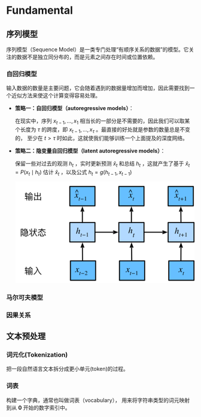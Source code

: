 # Fundamental

## 序列模型

序列模型（Sequence Model）是一类专门处理“有顺序关系的数据”的模型。它关注的数据不是独立同分布的，而是元素之间存在时间或位置依赖。

### 自回归模型

输入数据的数量是主要问题，它会随着遇到的数据量增加而增加，因此需要找到一个近似方法来使这个计算变得容易处理。

- **策略一：自回归模型（autoregressive models）**：

    在现实中，序列 $x_{t-1}, \ldots, x_1$ 相当长的一部分是不需要的，因此我们可以取某个长度为 $\tau$ 的跨度，即 $x_{t-1}, \ldots, x_{\tau}$ 。最直接的好处就是参数的数量总是不变的， 至少在 $t > \tau$ 时如此，这就使我们能够训练一个上面提及的深度网络。

- **策略二：隐变量自回归模型（latent autoregressive models）**：
    
    保留一些对过去的观测 $h_t$ ，实时更新预测 $\hat{x}_t$ 和总结 $h_t$ ，这就产生了基于 $\hat{x}_t = P(x_t \mid h_{t})$ 估计 $\hat{x}_t$ ，以及公式 $h_t = g(h_{t-1}, x_{t-1})$

    ![latent autoregressive models](image/sequence-model.svg)

### 马尔可夫模型

### 因果关系

## 文本预处理

### 词元化(Tokenization)

把一段自然语言文本拆分成更小单元(token)的过程。

### 词表

构建一个字典，通常也叫做词表（vocabulary）， 用来将字符串类型的词元映射到从 $\mathbf{0}$ 开始的数字索引中。



